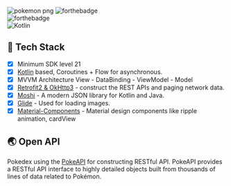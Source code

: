 ![pokemon png](https://user-images.githubusercontent.com/67424137/128056439-0594f6c4-82f7-49dc-869a-093d593bf3ed.jpg)
![forthebadge](https://forthebadge.com/images/badges/built-with-love.svg)<br>
![forthebadge](https://forthebadge.com/images/badges/built-for-android.svg)<br>
![Kotlin](https://img.shields.io/badge/kotlin-%230095D5.svg?style=for-the-badge&logo=kotlin&logoColor=white)

## 🔧 Tech Stack 
- [x] Minimum SDK level 21
- [x] [Kotlin](https://kotlinlang.org/) based, Coroutines + Flow for asynchronous.</li>
- [x] MVVM Architecture View - DataBinding - ViewModel - Model
- [x] [Retrofit2 & OkHttp3](https://github.com/square/retrofit) - construct the REST APIs and paging network data.
- [x] [Moshi](https://github.com/square/moshi/) - A modern JSON library for Kotlin and Java.
- [x] [Glide](https://github.com/bumptech/glide) - Used for loading images.
- [x] [Material-Components](https://github.com/material-components/material-components-android) - Material design components like ripple animation, cardView

## 🌏 Open API
Pokedex using the [PokeAPI](https://pokeapi.co) for constructing RESTful API.
PokeAPI provides a RESTful API interface to highly detailed objects built from thousands of lines of data related to Pokémon.

